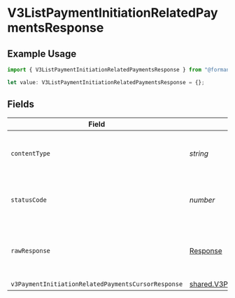 # V3ListPaymentInitiationRelatedPaymentsResponse

## Example Usage

```typescript
import { V3ListPaymentInitiationRelatedPaymentsResponse } from "@formance/formance-sdk/sdk/models/operations";

let value: V3ListPaymentInitiationRelatedPaymentsResponse = {};
```

## Fields

| Field                                                                                                                                     | Type                                                                                                                                      | Required                                                                                                                                  | Description                                                                                                                               |
| ----------------------------------------------------------------------------------------------------------------------------------------- | ----------------------------------------------------------------------------------------------------------------------------------------- | ----------------------------------------------------------------------------------------------------------------------------------------- | ----------------------------------------------------------------------------------------------------------------------------------------- |
| `contentType`                                                                                                                             | *string*                                                                                                                                  | :heavy_check_mark:                                                                                                                        | HTTP response content type for this operation                                                                                             |
| `statusCode`                                                                                                                              | *number*                                                                                                                                  | :heavy_check_mark:                                                                                                                        | HTTP response status code for this operation                                                                                              |
| `rawResponse`                                                                                                                             | [Response](https://developer.mozilla.org/en-US/docs/Web/API/Response)                                                                     | :heavy_check_mark:                                                                                                                        | Raw HTTP response; suitable for custom response parsing                                                                                   |
| `v3PaymentInitiationRelatedPaymentsCursorResponse`                                                                                        | [shared.V3PaymentInitiationRelatedPaymentsCursorResponse](../../../sdk/models/shared/v3paymentinitiationrelatedpaymentscursorresponse.md) | :heavy_minus_sign:                                                                                                                        | OK                                                                                                                                        |